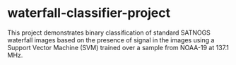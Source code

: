 # waterfall-classifier-project
This project demonstrates binary classification of standard SATNOGS waterfall images based on the presence of signal in the images using a Support Vector Machine (SVM) trained over a sample from NOAA-19 at 137.1 MHz.
